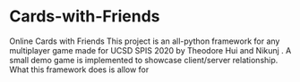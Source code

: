 # Cards-with-Friends
Online Cards with Friends
This project is an all-python framework for any multiplayer game made for UCSD SPIS 2020 by Theodore Hui and Nikunj . A small demo game is implemented to showcase client/server relationship. What this framework does is allow for 
